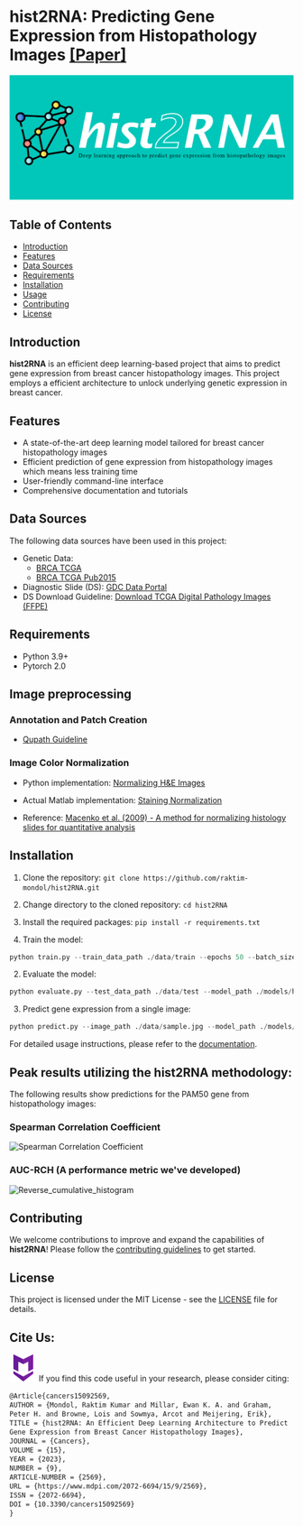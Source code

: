 # hist2RNA: Predicting Gene Expression from Histopathology Images [[Paper]](https://www.mdpi.com/2072-6694/15/9/2569)

![hist2RNA banner](https://github.com/raktim-mondol/hist2RNA/blob/main/banner_hist2RNA_updated.png)


## Table of Contents
- [Introduction](#introduction)
- [Features](#features)
- [Data Sources](#data-sources)
- [Requirements](#requirements)
- [Installation](#installation)
- [Usage](#usage)
- [Contributing](#contributing)
- [License](#license)

## Introduction

**hist2RNA** is an efficient deep learning-based project that aims to predict gene expression from breast cancer histopathology images. This project employs a efficient architecture to unlock underlying genetic expression in breast cancer.


## Features

- A state-of-the-art deep learning model tailored for breast cancer histopathology images
- Efficient prediction of gene expression from histopathology images which means less training time
- User-friendly command-line interface
- Comprehensive documentation and tutorials

## Data Sources

The following data sources have been used in this project:

- Genetic Data:
  - [BRCA TCGA](http://www.cbioportal.org/study/summary?id=brca_tcga)
  - [BRCA TCGA Pub2015](http://www.cbioportal.org/study/summary?id=brca_tcga_pub2015)
- Diagnostic Slide (DS): [GDC Data Portal](https://portal.gdc.cancer.gov/)
- DS Download Guideline: [Download TCGA Digital Pathology Images (FFPE)](http://www.andrewjanowczyk.com/download-tcga-digital-pathology-images-ffpe/)

## Requirements

- Python 3.9+
- Pytorch 2.0

## Image preprocessing

### Annotation and Patch Creation

- [Qupath Guideline](https://github.com/raktim-mondol/qu-path)

### Image Color Normalization

- Python implementation: [Normalizing H&E Images](https://github.com/bnsreenu/python_for_microscopists/blob/master/122_normalizing_HnE_images.py)

- Actual Matlab implementation: [Staining Normalization](https://github.com/mitkovetta/staining-normalization/blob/master/normalizeStaining.m)

- Reference: [Macenko et al. (2009) - A method for normalizing histology slides for quantitative analysis](http://wwwx.cs.unc.edu/~mn/sites/default/files/macenko2009.pdf)

## Installation

1. Clone the repository:
```git clone https://github.com/raktim-mondol/hist2RNA.git``` 

2. Change directory to the cloned repository:
```cd hist2RNA```

3. Install the required packages:
```pip install -r requirements.txt```
  
  
1. Train the model:
```python
python train.py --train_data_path ./data/train --epochs 50 --batch_size 32
```

2. Evaluate the model:
```python
python evaluate.py --test_data_path ./data/test --model_path ./models/hist2RNA_model.h5
```

3. Predict gene expression from a single image:
```python
python predict.py --image_path ./data/sample.jpg --model_path ./models/hist2RNA_model.h5
```


For detailed usage instructions, please refer to the [documentation](./DOCUMENTATION.md).
## Peak results utilizing the hist2RNA methodology:

The following results show predictions for the PAM50 gene from histopathology images:

### Spearman Correlation Coefficient
![Spearman Correlation Coefficient](https://github.com/raktim-mondol/hist2RNA/assets/28592095/7f4aa4e1-4048-4cf7-9bff-1f20ea711dba)

### AUC-RCH (A performance metric we've developed)
![Reverse_cumulative_histogram](https://github.com/raktim-mondol/hist2RNA/assets/28592095/c35a99ea-429e-4bb5-a244-84a313a0a0a3)


## Contributing

We welcome contributions to improve and expand the capabilities of **hist2RNA**! Please follow the [contributing guidelines](./CONTRIBUTING.md) to get started.

## License

This project is licensed under the MIT License - see the [LICENSE](./LICENSE) file for details.

## Cite Us: 
![alt text](https://github.com/adam-p/markdown-here/raw/master/src/common/images/icon48.png "Logo Title Text 1")
If you find this code useful in your research, please consider citing:
```
@Article{cancers15092569,
AUTHOR = {Mondol, Raktim Kumar and Millar, Ewan K. A. and Graham, Peter H. and Browne, Lois and Sowmya, Arcot and Meijering, Erik},
TITLE = {hist2RNA: An Efficient Deep Learning Architecture to Predict Gene Expression from Breast Cancer Histopathology Images},
JOURNAL = {Cancers},
VOLUME = {15},
YEAR = {2023},
NUMBER = {9},
ARTICLE-NUMBER = {2569},
URL = {https://www.mdpi.com/2072-6694/15/9/2569},
ISSN = {2072-6694},
DOI = {10.3390/cancers15092569}
}
```


